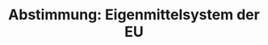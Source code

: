 ---
abstimmung:
  abstimmung: 1
  bundestagssitzung: 218
  datum: 25. März 2021
  legislaturperiode: 19
categories:
- Todo
data:
- title: Abstimmungsergebnis 20210325_1-data.pdf
  url: /res/2021-btw/abstimmungsergebnisse/20210325_1-data.pdf
- title: Abstimmungsergebnis 20210325_1_xls-data.xlsx
  url: /res/2021-btw/abstimmungsergebnisse/20210325_1_xls-data.xlsx
- title: Abstimmungsergebnis 20210325_1_xls-data.csv
  url: /res/2021-btw/abstimmungsergebnisse/csv/20210325_1_xls-data.csv
documents:
- local: /res/2021-btw/drucksachen/26821.pdf
  title: Drucksache 19/26821
  url: https://dip21.bundestag.de/dip21/btd/19/268/1926821.pdf
- local: /res/2021-btw/drucksachen/27901.pdf
  title: Drucksache 19/27901
  url: https://dip21.bundestag.de/dip21/btd/19/279/1927901.pdf
ergebnis:
  AfD:
    enthaltung: 0
    gesamt: 88
    ja: 0
    nein: 78
    nichtabgegeben: 10
    ungueltig: 0
  Bündnis 90/Die Grünen:
    enthaltung: 0
    gesamt: 67
    ja: 62
    nein: 0
    nichtabgegeben: 5
    ungueltig: 0
  Die Linke:
    enthaltung: 59
    gesamt: 69
    ja: 1
    nein: 0
    nichtabgegeben: 9
    ungueltig: 0
  FDP:
    enthaltung: 12
    gesamt: 80
    ja: 61
    nein: 4
    nichtabgegeben: 3
    ungueltig: 0
  cdu/csu:
    enthaltung: 1
    gesamt: 244
    ja: 214
    nein: 8
    nichtabgegeben: 21
    ungueltig: 0
  file: 20210325_1_xls-data.xlsx
  fraktionslos:
    enthaltung: 0
    gesamt: 8
    ja: 1
    nein: 5
    nichtabgegeben: 2
    ungueltig: 0
  spd:
    enthaltung: 0
    gesamt: 152
    ja: 139
    nein: 0
    nichtabgegeben: 13
    ungueltig: 0
layout: abstimmung
links:
- title: Link zu bundestag.de
  url: https://www.bundestag.de/parlament/plenum/abstimmung/abstimmung?id=717
preview: 'Deutscher Bundestag


  218. Sitzung des Deutschen Bundestages

  am Donnerstag, 25. März 2021


  Endgültiges Ergebnis der Namentlichen Abstimmung Nr. 1


  Gesetzentwurf der Bundesregierung

  Entwurf eines Gesetzes zum Beschluss des Rates vom 14. Dezember 2020 über das

  Eigenmittelsystem der Europäischen Union und zur Aufhebung des Beschlusses

  2014/335/EU, Euratom

  (Eigenmittelbeschluss-Ratifizierungsgesetz - ERatG)

  Drs. 19/26821 und 19/27901'
tags:
- Todo
title: 'Abstimmung: Eigenmittelsystem der EU'
---